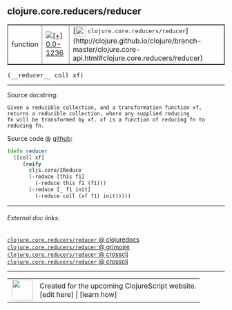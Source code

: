 ## clojure.core.reducers/reducer



 <table border="1">
<tr>
<td>function</td>
<td><a href="https://github.com/cljsinfo/cljs-api-docs/tree/0.0-1236"><img valign="middle" alt="[+] 0.0-1236" title="Added in 0.0-1236" src="https://img.shields.io/badge/+-0.0--1236-lightgrey.svg"></a> </td>
<td>
[<img height="24px" valign="middle" src="http://i.imgur.com/1GjPKvB.png"> <samp>clojure.core.reducers/reducer</samp>](http://clojure.github.io/clojure/branch-master/clojure.core-api.html#clojure.core.reducers/reducer)
</td>
</tr>
</table>


 <samp>
(__reducer__ coll xf)<br>
</samp>

---





Source docstring:

```
Given a reducible collection, and a transformation function xf,
returns a reducible collection, where any supplied reducing
fn will be transformed by xf. xf is a function of reducing fn to
reducing fn.
```


Source code @ [github](https://github.com/clojure/clojurescript/blob/r1877/src/cljs/clojure/core/reducers.cljs#L55-L66):

```clj
(defn reducer
  ([coll xf]
     (reify
       cljs.core/IReduce
       (-reduce [this f1]
         (-reduce this f1 (f1)))
       (-reduce [_ f1 init]
         (-reduce coll (xf f1) init)))))
```

<!--
Repo - tag - source tree - lines:

 <pre>
clojurescript @ r1877
└── src
    └── cljs
        └── clojure
            └── core
                └── <ins>[reducers.cljs:55-66](https://github.com/clojure/clojurescript/blob/r1877/src/cljs/clojure/core/reducers.cljs#L55-L66)</ins>
</pre>

-->

---



###### External doc links:

[`clojure.core.reducers/reducer` @ clojuredocs](http://clojuredocs.org/clojure.core.reducers/reducer)<br>
[`clojure.core.reducers/reducer` @ grimoire](http://conj.io/store/v1/org.clojure/clojure/1.7.0-beta3/clj/clojure.core.reducers/reducer/)<br>
[`clojure.core.reducers/reducer` @ crossclj](http://crossclj.info/fun/clojure.core.reducers/reducer.html)<br>
[`clojure.core.reducers/reducer` @ crossclj](http://crossclj.info/fun/clojure.core.reducers.cljs/reducer.html)<br>

---

 <table>
<tr><td>
<img valign="middle" align="right" width="48px" src="http://i.imgur.com/Hi20huC.png">
</td><td>
Created for the upcoming ClojureScript website.<br>
[edit here] | [learn how]
</td></tr></table>

[edit here]:https://github.com/cljsinfo/cljs-api-docs/blob/master/cljsdoc/clojure.core.reducers_reducer.cljsdoc
[learn how]:https://github.com/cljsinfo/cljs-api-docs/wiki/cljsdoc-files

<!--

This information was too distracting to show to readers, but I'll leave it
commented here since it is helpful to:

- pretty-print the data used to generate this document
- and show how to retrieve that data



The API data for this symbol:

```clj
{:ns "clojure.core.reducers",
 :name "reducer",
 :signature ["[coll xf]"],
 :history [["+" "0.0-1236"]],
 :type "function",
 :full-name-encode "clojure.core.reducers_reducer",
 :source {:code "(defn reducer\n  ([coll xf]\n     (reify\n       cljs.core/IReduce\n       (-reduce [this f1]\n         (-reduce this f1 (f1)))\n       (-reduce [_ f1 init]\n         (-reduce coll (xf f1) init)))))",
          :title "Source code",
          :repo "clojurescript",
          :tag "r1877",
          :filename "src/cljs/clojure/core/reducers.cljs",
          :lines [55 66]},
 :full-name "clojure.core.reducers/reducer",
 :clj-symbol "clojure.core.reducers/reducer",
 :docstring "Given a reducible collection, and a transformation function xf,\nreturns a reducible collection, where any supplied reducing\nfn will be transformed by xf. xf is a function of reducing fn to\nreducing fn."}

```

Retrieve the API data for this symbol:

```clj
;; from Clojure REPL
(require '[clojure.edn :as edn])
(-> (slurp "https://raw.githubusercontent.com/cljsinfo/cljs-api-docs/catalog/cljs-api.edn")
    (edn/read-string)
    (get-in [:symbols "clojure.core.reducers/reducer"]))
```

-->
